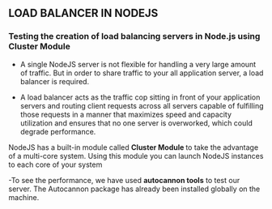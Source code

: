 ## LOAD BALANCER IN NODEJS

### Testing the creation of load balancing servers in Node.js using  <b>Cluster Module </b>

- A single NodeJS server is not flexible for handling a very large amount of traffic.  But in order to share traffic to your all application server, a load balancer is required.

- A load balancer acts as the traffic cop sitting in front of your application servers and routing client requests across all servers capable of fulfilling those requests in a manner that maximizes speed and capacity utilization and ensures that no one server is overworked, which could degrade performance.

NodeJS has a built-in module called <b>Cluster Module </b> to take the advantage of a multi-core system. Using this module you can launch NodeJS instances to each core of your system

-To see the performance, we have used <b> autocannon tools</b> to test our server. The Autocannon package has already been installed globally on the machine.
